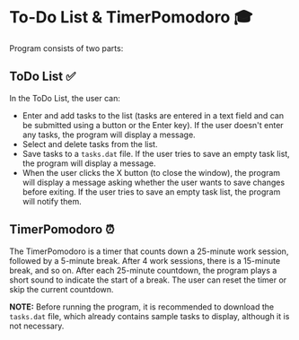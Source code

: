 # To-Do List & TimerPomodoro 🎓

Program consists of two parts:

## ToDo List ✅
In the ToDo List, the user can:
- Enter and add tasks to the list (tasks are entered in a text field and can be submitted using a button or the Enter key). If the user doesn't enter any tasks, the program will display a message.
- Select and delete tasks from the list.
- Save tasks to a `tasks.dat` file. If the user tries to save an empty task list, the program will display a message.
- When the user clicks the X button (to close the window), the program will display a message asking whether the user wants to save changes before exiting. If the user tries to save an empty task list, the program will notify them.

## TimerPomodoro ⏰
The TimerPomodoro is a timer that counts down a 25-minute work session, followed by a 5-minute break. After 4 work sessions, there is a 15-minute break, and so on. After each 25-minute countdown, the program plays a short sound to indicate the start of a break.
The user can reset the timer or skip the current countdown.

**NOTE:**
Before running the program, it is recommended to download the `tasks.dat` file, which already contains sample tasks to display, although it is not necessary.
